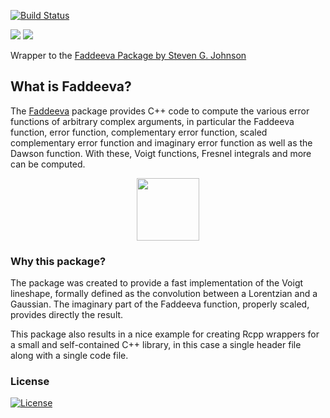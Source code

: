 
[![Build Status](https://travis-ci.org/baptiste/rcppfaddeeva.svg)](https://travis-ci.org/baptiste/rcppfaddeeva)

[![](http://www.r-pkg.org/badges/version/RcppFaddeeva)](http://cran.rstudio.com/web/packages/RcppFaddeeva/index.html) [![](http://cranlogs.r-pkg.org/badges/grand-total/RcppFaddeeva)](http://cran.rstudio.com/web/packages/RcppFaddeeva/index.html)

Wrapper to the [Faddeeva Package by Steven G. Johnson](http://ab-initio.mit.edu/wiki/index.php/Faddeeva_Package)

What is Faddeeva?
-----------------

The [Faddeeva](http://ab-initio.mit.edu/wiki/index.php/Faddeeva_Package) package provides C++ code to compute the various error functions of arbitrary complex arguments, in particular the Faddeeva function, error function, complementary error function, scaled complementary error function and imaginary error function as well as the Dawson function. With these, Voigt functions, Fresnel integrals and more can be computed.

<img src="overview.png" width="100" style="display: block; margin: auto;" />

### Why this package?

The package was created to provide a fast implementation of the Voigt lineshape, formally defined as the convolution between a Lorentzian and a Gaussian. The imaginary part of the Faddeeva function, properly scaled, provides directly the result.

This package also results in a nice example for creating Rcpp wrappers for a small and self-contained C++ library, in this case a single header file along with a single code file.

### License

[![License](http://img.shields.io/badge/license-GPL%20%28%3E=%202%29-brightgreen.svg?style=flat)](http://www.gnu.org/licenses/gpl-2.0.html)
